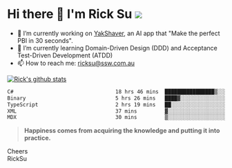 # Hi there 👋 I'm Rick Su ![](https://komarev.com/ghpvc/?username=ricksu978)
<!--
**ricksu978/ricksu978** is a ✨ _special_ ✨ repository because its `README.md` (this file) appears on your GitHub profile.

Here are some ideas to get you started:
-->
- 🔭 I’m currently working on [YakShaver](https://yakshaver.ai/), an AI app that "Make the perfect PBI in 30 seconds".
- 🌱 I’m currently learning Domain-Driven Design (DDD) and Acceptance Test-Driven Development (ATDD)
- 📫 How to reach me: ricksu@ssw.com.au
<!--
- 👯 I’m looking to collaborate on ...
- 🤔 I’m looking for help with ...
- 💬 Ask me about ...
-->
<!--
- 😄 Pronouns: ...
- ⚡ Fun fact: ...
-->
[![Rick's github stats](https://github-readme-stats.vercel.app/api?username=ricksu978&theme=dark)](https://github.com/ricksu978/ricksu978)

<!--START_SECTION:waka-->

```txt
C#                                 18 hrs 46 mins  ████████████████▒░░░░░░░░   65.86 %
Binary                             5 hrs 26 mins   ████▓░░░░░░░░░░░░░░░░░░░░   19.10 %
TypeScript                         2 hrs 19 mins   ██░░░░░░░░░░░░░░░░░░░░░░░   08.17 %
XML                                37 mins         ▓░░░░░░░░░░░░░░░░░░░░░░░░   02.22 %
MDX                                30 mins         ▒░░░░░░░░░░░░░░░░░░░░░░░░   01.81 %
```

<!--END_SECTION:waka-->

> **Happiness comes from acquiring the knowledge and putting it into practice.**

Cheers  
RickSu 
